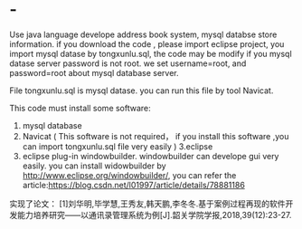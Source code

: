 # -
Use java language develope address book system, mysql databse store information. if you download the code , please import eclipse project, you import mysql datase by tongxunlu.sql, the code may be modify if you mysql datase server password is not root.   we set username=root, and password=root about mysql database server.

File tongxunlu.sql is mysql datase. you can run this file by tool Navicat.

This code must install some software:
1. mysql database
2. Navicat ( This software is not required，  if you install this software ,you can import tongxunlu.sql file very easily )
3.eclipse 
4. eclipse plug-in  windowbuilder. windowbuilder can develope gui very easily. you can install widowbuilder by http://www.eclipse.org/windowbuilder/,  you can refer the article:https://blog.csdn.net/l01997/article/details/78881186

实现了论文：
[1]刘华明,毕学慧,王秀友,韩天鹏,李冬冬.基于案例过程再现的软件开发能力培养研究——以通讯录管理系统为例[J].韶关学院学报,2018,39(12):23-27.

